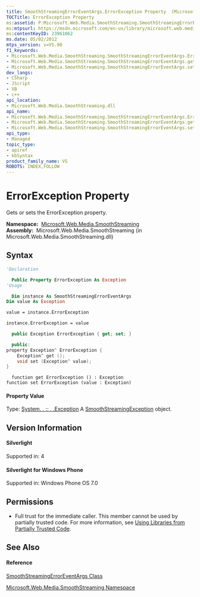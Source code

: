 ```yaml
---
title: SmoothStreamingErrorEventArgs.ErrorException Property  (Microsoft.Web.Media.SmoothStreaming)
TOCTitle: ErrorException Property
ms:assetid: P:Microsoft.Web.Media.SmoothStreaming.SmoothStreamingErrorEventArgs.ErrorException
ms:mtpsurl: https://msdn.microsoft.com/en-us/library/microsoft.web.media.smoothstreaming.smoothstreamingerroreventargs.errorexception(v=VS.90)
ms:contentKeyID: 23961062
ms.date: 05/02/2012
mtps_version: v=VS.90
f1_keywords:
- Microsoft.Web.Media.SmoothStreaming.SmoothStreamingErrorEventArgs.ErrorException
- Microsoft.Web.Media.SmoothStreaming.SmoothStreamingErrorEventArgs.get_ErrorException
- Microsoft.Web.Media.SmoothStreaming.SmoothStreamingErrorEventArgs.set_ErrorException
dev_langs:
- CSharp
- JScript
- VB
- c++
api_location:
- Microsoft.Web.Media.SmoothStreaming.dll
api_name:
- Microsoft.Web.Media.SmoothStreaming.SmoothStreamingErrorEventArgs.ErrorException
- Microsoft.Web.Media.SmoothStreaming.SmoothStreamingErrorEventArgs.get_ErrorException
- Microsoft.Web.Media.SmoothStreaming.SmoothStreamingErrorEventArgs.set_ErrorException
api_type:
- Managed
topic_type:
- apiref
- kbSyntax
product_family_name: VS
ROBOTS: INDEX,FOLLOW
---
```


# ErrorException Property

Gets or sets the ErrorException property.

**Namespace:**  [Microsoft.Web.Media.SmoothStreaming](microsoft-web-media-smoothstreaming-namespace_1.md)  
**Assembly:**  Microsoft.Web.Media.SmoothStreaming (in Microsoft.Web.Media.SmoothStreaming.dll)

## Syntax

``` vb
'Declaration

  Public Property ErrorException As Exception
'Usage

  Dim instance As SmoothStreamingErrorEventArgs
Dim value As Exception

value = instance.ErrorException

instance.ErrorException = value
```

``` csharp
  public Exception ErrorException { get; set; }
```

``` c++
  public:
property Exception^ ErrorException {
    Exception^ get ();
    void set (Exception^ value);
}
```

``` jscript
  function get ErrorException () : Exception
function set ErrorException (value : Exception)
```

#### Property Value

Type: [System. . :: . .Exception](https://msdn.microsoft.com/en-us/library/c18k6c59\(v=vs.90\))  
A [SmoothStreamingException](smoothstreamingexception-class-microsoft-web-media-smoothstreaming_1.md) object.  

## Version Information

#### Silverlight

Supported in: 4  

#### Silverlight for Windows Phone

Supported in: Windows Phone OS 7.0  

## Permissions

  - Full trust for the immediate caller. This member cannot be used by partially trusted code. For more information, see [Using Libraries from Partially Trusted Code](https://msdn.microsoft.com/en-us/library/8skskf63\(v=vs.90\)).

## See Also

#### Reference

[SmoothStreamingErrorEventArgs Class](smoothstreamingerroreventargs-class-microsoft-web-media-smoothstreaming_1.md)

[Microsoft.Web.Media.SmoothStreaming Namespace](microsoft-web-media-smoothstreaming-namespace_1.md)

